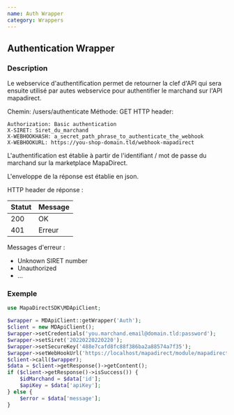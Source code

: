```yaml
---
name: Auth Wrapper
category: Wrappers
---
```



## Authentication Wrapper ##


### Description ###

Le webservice d'authentification permet de retourner la clef d'API qui sera ensuite utilisé par autes webservice pour authentifier le marchand sur l'API mapadirect.

Chemin: /users/authenticate
Méthode: GET
HTTP header:

```
Authorization: Basic authentication
X-SIRET: Siret_du_marchand
X-WEBHOOKHASH: a_secret_path_phrase_to_authenticate_the_webhook
X-WEBHOOKURL: https://you-shop-domain.tld/webhook-mapadirect
```

L'authentification est établie à partir de l'identifiant / mot de passe du marchand sur la marketplace MapaDirect.

L'enveloppe de la réponse est établie en json.

HTTP header de réponse :

| Statut | Message |
| ------ | ------ |
| 200 | OK |
| 401 | Erreur |

Messages d'erreur :

* Unknown SIRET number
* Unauthorized
* ...

### Exemple ###

```php
use MapaDirectSDK\MDApiClient;

$wrapper = MDApiClient::getWrapper('Auth');
$client = new MDApiClient();
$wrapper->setCredentials('you.marchand.email@domain.tld:password');
$wrapper->setSiret('20220220220220');
$wrapper->setSecureKey('488e7cafd8fc88f386ba2a88574a7f35');
$wrapper->setWebHookUrl('https://localhost/mapadirect/module/mapadirect/ordersSync');
$client->call($wrapper);
$data = $client->getResponse()->getContent();
if ($client->getResponse()->isSuccess()) {
    $idMarchand = $data['id'];
    $apiKey = $data['apiKey'];
} else {
    $error = $data['message'];
}
```
